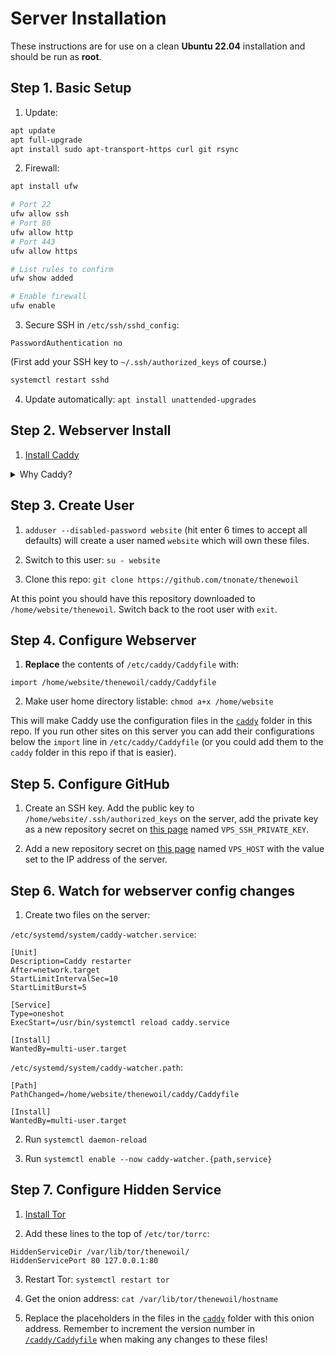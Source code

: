 # Server Installation

These instructions are for use on a clean **Ubuntu 22.04** installation and should be run as **root**.

## Step 1. Basic Setup

1. Update:

```bash
apt update
apt full-upgrade
apt install sudo apt-transport-https curl git rsync
```

2. Firewall:

```bash
apt install ufw

# Port 22
ufw allow ssh
# Port 80
ufw allow http
# Port 443
ufw allow https

# List rules to confirm
ufw show added

# Enable firewall
ufw enable
```

3. Secure SSH in `/etc/ssh/sshd_config`:

```text
PasswordAuthentication no
```

(First add your SSH key to `~/.ssh/authorized_keys` of course.)

```bash
systemctl restart sshd
```

4. Update automatically: `apt install unattended-upgrades`

## Step 2. Webserver Install

1. [Install Caddy](https://caddyserver.com/docs/install#debian-ubuntu-raspbian)

<details>
<summary>Why Caddy?</summary>

Trust me on this one. It's way easier to use than Nginx, and also plain better. Creating a website in Caddy is as simple as adding 4 lines to `/etc/caddy/Caddyfile`:

```text
example.com {
  root * /var/www/html
  file_server
}
```

Simply doing this creates the website, grabs an SSL certificate, and everything is configured with very sane/modern defaults (HTTP/2 and HTTP/3, automatic HTTPS redirects, [etc.](https://caddyserver.com/features)).

With Nginx, you'd have to at minimum configure `/etc/nginx/nginx.conf`, `/etc/nginx/sites-enabled/your-website.conf`, **and** install Certbot, set up your certificates and renewal jobs; and chances are it still won't be configured as good as it could be unless you've taken the time to tweak every Nginx setting. Boo.

</details>

## Step 3. Create User

1. `adduser --disabled-password website` (hit enter 6 times to accept all defaults) will create a user named `website` which will own these files.

2. Switch to this user: `su - website`

3. Clone this repo: `git clone https://github.com/tnonate/thenewoil`

At this point you should have this repository downloaded to `/home/website/thenewoil`. Switch back to the root user with `exit`.

## Step 4. Configure Webserver

1. **Replace** the contents of `/etc/caddy/Caddyfile` with:

```text
import /home/website/thenewoil/caddy/Caddyfile
```

2. Make user home directory listable: `chmod a+x /home/website`

This will make Caddy use the configuration files in the [`caddy`](../../caddy) folder in this repo. If you run other sites on this server you can add their configurations below the `import` line in `/etc/caddy/Caddyfile` (or you could add them to the `caddy` folder in this repo if that is easier).

## Step 5. Configure GitHub

1. Create an SSH key. Add the public key to `/home/website/.ssh/authorized_keys` on the server, add the private key as a new repository secret on [this page](https://github.com/tnonate/thenewoil/settings/secrets/actions) named `VPS_SSH_PRIVATE_KEY`.

2. Add a new repository secret on [this page](https://github.com/tnonate/thenewoil/settings/secrets/actions) named `VPS_HOST` with the value set to the IP address of the server.

## Step 6. Watch for webserver config changes

1. Create two files on the server:

`/etc/systemd/system/caddy-watcher.service`:

```systemd
[Unit]
Description=Caddy restarter
After=network.target
StartLimitIntervalSec=10
StartLimitBurst=5

[Service]
Type=oneshot
ExecStart=/usr/bin/systemctl reload caddy.service

[Install]
WantedBy=multi-user.target
```

`/etc/systemd/system/caddy-watcher.path`:

```systemd
[Path]
PathChanged=/home/website/thenewoil/caddy/Caddyfile

[Install]
WantedBy=multi-user.target
```

2. Run `systemctl daemon-reload`

3. Run `systemctl enable --now caddy-watcher.{path,service}`

## Step 7. Configure Hidden Service

1. [Install Tor](https://community.torproject.org/onion-services/setup/install/)

2. Add these lines to the top of `/etc/tor/torrc`:

```text
HiddenServiceDir /var/lib/tor/thenewoil/
HiddenServicePort 80 127.0.0.1:80
```

3. Restart Tor: `systemctl restart tor`

4. Get the onion address: `cat /var/lib/tor/thenewoil/hostname`

5. Replace the placeholders in the files in the [`caddy`](../../caddy) folder with this onion address. Remember to increment the version number in [`/caddy/Caddyfile`](../../caddy/Caddyfile) when making any changes to these files!
